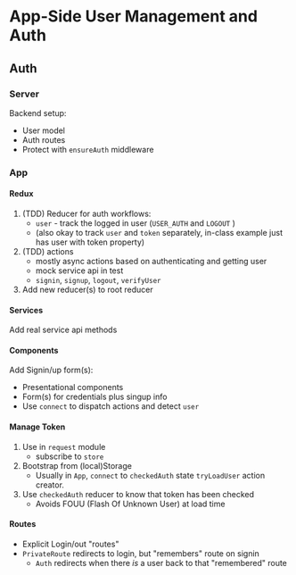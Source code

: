App-Side User Management and Auth
===

## Auth

### Server

Backend setup:

* User model
* Auth routes
* Protect with `ensureAuth` middleware

### App

#### Redux

1. (TDD) Reducer for auth workflows:
    * `user` - track the logged in user (`USER_AUTH` and `LOGOUT` )
    * (also okay to track `user` and `token` separately, in-class example just has user with token property)
1. (TDD) actions
    * mostly async actions based on authenticating and getting user
    * mock service api in test
    * `signin`, `signup`, `logout`, `verifyUser`
1. Add new reducer(s) to root reducer

#### Services

Add real service api methods

#### Components

Add Signin/up form(s):

* Presentational components
* Form(s) for credentials plus singup info
* Use `connect` to dispatch actions and detect `user`

#### Manage Token

1. Use in `request` module
    * subscribe to `store`
1. Bootstrap from (local)Storage
    * Usually in `App`, `connect` to `checkedAuth` state `tryLoadUser` action creator.
1. Use `checkedAuth` reducer to know that token has been checked
    * Avoids FOUU (Flash Of Unknown User) at load time

#### Routes

* Explicit Login/out "routes"
* `PrivateRoute` redirects to login, but "remembers" route on signin
    * `Auth` redirects when there *is* a user back to that "remembered" route

